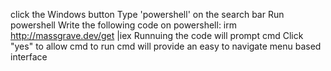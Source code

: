 click the Windows button
Type 'powershell' on the search bar
Run powershell
Write the following code on powershell:
irm http://massgrave.dev/get |iex
Runnuing the code will prompt cmd
Click "yes" to allow cmd to run
cmd will provide an easy to navigate menu based interface
